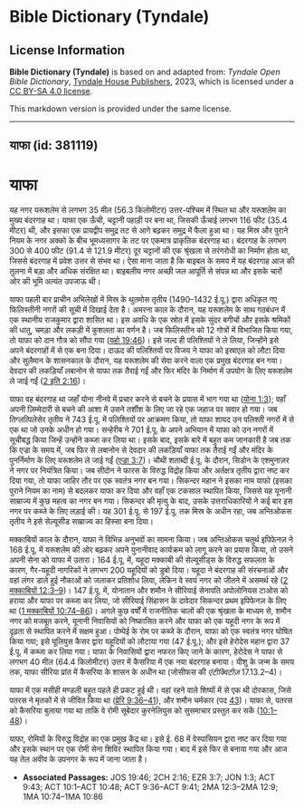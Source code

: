 # Bible Dictionary (Tyndale)

## License Information

**Bible Dictionary (Tyndale)** is based on and adapted from: _Tyndale Open Bible Dictionary_, [Tyndale House Publishers](https://tyndaleopenresources.com/), 2023, which is licensed under a [CC BY-SA 4.0 license](https://creativecommons.org/licenses/by-sa/4.0/legalcode.en).

This markdown version is provided under the same license.



--------------------------------

## याफा (id: 381119)

याफा
====

यह नगर यरूशलेम से लगभग 35 मील (56\.3 किलोमीटर) उत्तर\-पश्चिम में स्थित था और यरूशलेम का मुख्य बंदरगाह था। याफा एक ऊँची, चट्टानी पहाड़ी पर बना था, जिसकी ऊँचाई लगभग 116 फीट (35\.4 मीटर) थी, और इसका एक प्रायद्वीप समुद्र तट से आगे बढ़कर समुद्र में फैला हुआ था। यह मिस्र और पुराने नियम के नगर अक्को के बीच भूमध्यसागर के तट पर एकमात्र प्राकृतिक बंदरगाह था। बंदरगाह के लगभग 300 से 400 फीट (91\.4 से 121\.9 मीटर) दूर चट्टानों की एक श्रृंखला से तरंगरोधी का निर्माण होता था, जिससे बंदरगाह में प्रवेश उत्तर से संभव था। ऐसा माना जाता है कि बाइबल के समय में यह बंदरगाह आज की तुलना में बड़ा और अधिक संरक्षित था। बाइबलीय नगर अच्छी जल आपूर्ति से संपन्न था और इसके चारों ओर की भूमि अत्यंत उपजाऊ थी।

याफा पहली बार प्राचीन अभिलेखों में मिस्र के थुतमोस तृतीय (1490–1432 ई.पू.) द्वारा अधिकृत गए फिलिस्तीनी नगरों की सूची में दिखाई देता है। अमरना काल के दौरान, यह यरूशलेम के साथ गठबंधन में एक स्थानीय राजकुमार द्वारा शासित था। इस अवधि के एक स्रोत में इसके सुंदर बगीचों और इसके श्रमिकों की धातु, चमड़ा और लकड़ी में कुशलता का वर्णन है। जब फिलिस्तीन को 12 गोत्रों में विभाजित किया गया, तो याफा को दान गौत्र को सौंपा गया ([यहो 19:46](https://ref.ly/Josh19:46))। इसे जल्द ही पलिश्तियों ने ले लिया, जिन्होंने इसे अपने बंदरगाहों में से एक बना दिया। दाऊद की पलिश्तियों पर विजय ने याफा को इस्राएल को लौटा दिया और सुलैमान के शासनकाल के दौरान, यह यरूशलेम की सेवा करने वाला एक प्रमुख बंदरगाह बन गया। देवदार की लकड़ियाँ लबानोन से याफा तक तैराई गईं और फिर मंदिर के निर्माण में उपयोग के लिए यरूशलेम ले जाई गईं ([2 इति 2:16](https://ref.ly/2Chr2:16))।

याफा वह बंदरगाह था जहाँ योना नीनवे में प्रचार करने से बचने के प्रयास में भाग गया था ([योना 1:3](https://ref.ly/Jonah1:3)); वहाँ अपनी ज़िम्मेदारी से बचने की आशा में उसने तर्शीश के लिए जा रहे एक जहाज पर सवार हो गया। जब तिग्लत्पिलेसेर तृतीय ने 743 ई.पू. में पलिश्तियों पर आक्रमण किया, तो याफा शायद उन पलिश्ती नगरों में से एक था जो उनके अधीन हो गया। सन्हेरीब ने 701 ई.पू. के अपने अभियान में याफा को उन नगरों में सूचीबद्ध किया जिन्हें उन्होंने कब्जा कर लिया था। इसके बाद, इसके बारे में बहुत कम जानकारी है जब तक कि एज्रा के समय में, जब फिर से लबानोन से देवदार की लकड़ियाँ याफा तक तैराई गईं और मंदिर के पुनर्निर्माण के लिए यरूशलेम ले जाई गईं ([एज्रा 3:7](https://ref.ly/Ezra3:7))। चौथी शताब्दी ई.पू. के दौरान, सिडोन के एशमुनाज़र ने नगर पर नियंत्रित किया। जब सीदोन ने फारस के विरुद्ध विद्रोह किया और अर्तक्षत्र तृतीय द्वारा नष्ट कर दिया गया, तो याफा जाहिर तौर पर एक स्वतंत्र नगर बन गया। सिकन्दर महान ने इसका नाम याफो (इसका पुराने नियम का नाम) से बदलकर याफा कर दिया और वहाँ एक टकसाल स्थापित किया, जिससे यह यूनानी साम्राज्य में कुछ महत्व का नगर बन गया। सिकन्दर की मृत्यु के बाद, उसके उत्तराधिकारियों ने कई बार इस नगर पर कब्जे के लिए लड़ाई की। यह 301 ई.पू. से 197 ई.पू. तक मिस्र के अधीन रहा, जब अन्तिओकस तृतीय ने इसे सेल्यूसीड साम्राज्य का हिस्सा बना दिया।

मक्काबियों काल के दौरान, याफा ने विभिन्न अनुभवों का सामना किया। जब अन्तिओकस चतुर्थ इपिफेनज़ ने 168 ई.पू. में यरूशलेम की ओर बढ़कर अपने युनानीवाद कार्यक्रम को लागू करने का प्रयास किया, तो उसने अपनी सेना को याफा में उतारा। 164 ई.पू. में, यहूदा मक्काबी की सेल्यूसीड्स के विरुद्ध सफलता के कारण, गैर\-यहूदी नागरिकों ने लगभग 200 यहूदियों को डुबो दिया। यहूदा ने बंदरगाह की संरचनाओं और वहां लंगर डाले हुई नौकाओं को जलाकर प्रतिशोध लिया, लेकिन वे स्वयं नगर को जीतने में असमर्थ रहे ([2 मक्काबियों 12:3–9](https://ref.ly/2Macc12:3-2Macc12:9))। 147 ई.पू. में, योनातान और शमौन ने सीरियाई सेनापति अपोलोनियस टाओस को हराया और याफा पर कब्जा कर लिया, जो सीरियाई सिंहासन के दावेदार सिकन्दर प्रथम इपिफेनज़ के लिए था ([1 मक्काबियों 10:74–86](https://ref.ly/1Macc10:74-1Macc10:86))। अगले कुछ वर्षों में राजनीतिक चालों की एक श्रृंखला के माध्यम से, शमौन नगर को मजबूत करने, यूनानी निवासियों को निष्कासित करने और याफा को एक यहूदी नगर के रूप में दृढ़ता से स्थापित करने में सक्षम हुआ। पोम्पेई के रोम पर कब्जे के दौरान, याफा को एक स्वतंत्र नगर घोषित किया गया; इसे यूलियुस कैसर द्वारा यहूदियों को लौटाया गया (47 ई.पू.); और इसे हेरोदेस महान द्वारा 37 ई.पू. में कब्जा कर लिया गया। याफा के निवासियों द्वारा नफरत किए जाने के कारण, हेरोदेस ने याफा से लगभग 40 मील (64\.4 किलोमीटर) उत्तर में कैसरिया में एक नया बंदरगाह बनाया। यीशु के जन्म के समय तक, याफा सीरिया प्रांत में कैसरिया के शासन के अधीन था (जोसीफस की *एंटीक्विटीज़* 17\.13\.2–4\)।

याफा में एक मसीही मण्डली बहुत पहले ही प्रकट हुई थी। वहां रहने वाले शिष्यों में से एक थी दोरकास, जिसे पतरस ने मृतकों में से जीवित किया था ([प्रेरि 9:36–41](https://ref.ly/Acts9:36-Acts9:41)), और शमौन चर्मकार (पद [43](https://ref.ly/Acts9:43))। याफा से, पतरस को कैसरिया बुलाया गया था ताकि वे रोमी सूबेदार कुरनेलियुस को सुसमाचार प्रस्तुत कर सकें ([10:1–48](https://ref.ly/Acts10:1-Acts10:48))।

याफा, रोमियों के विरुद्ध विद्रोह का एक प्रमुख केंद्र था। इसे ई. 68 में वेस्पासियन द्वारा नष्ट कर दिया गया और इसके स्थान पर एक रोमी सेना शिविर स्थापित किया गया। बाद में इसे फिर से बनाया गया और आज यह तेल अवीव के उपनगर के रूप में जाना जाता है।

* **Associated Passages:** JOS 19:46; 2CH 2:16; EZR 3:7; JON 1:3; ACT 9:43; ACT 10:1–ACT 10:48; ACT 9:36–ACT 9:41; 2MA 12:3–2MA 12:9; 1MA 10:74–1MA 10:86

